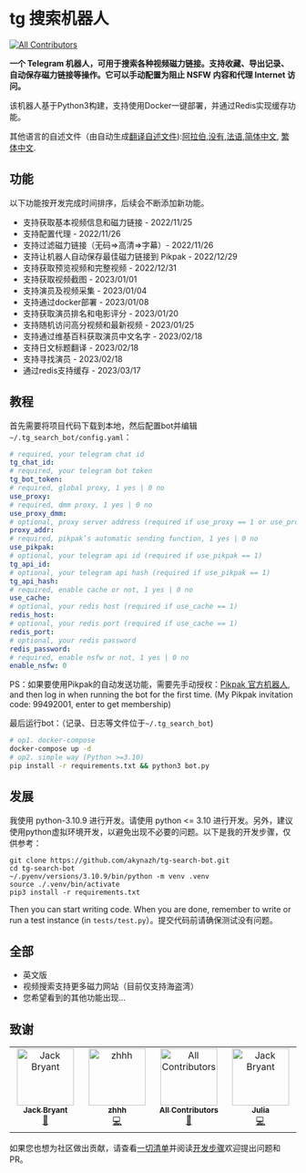 # tg 搜索机器人

<!-- ALL-CONTRIBUTORS-BADGE:START - Do not remove or modify this section -->

[![All Contributors](https://img.shields.io/badge/all_contributors-4-orange.svg?style=flat-square)](#contributors-)

<!-- ALL-CONTRIBUTORS-BADGE:END -->

**一个 Telegram 机器人，可用于搜索各种视频磁力链接。支持收藏、导出记录、自动保存磁力链接等操作。它可以手动配置为阻止 NSFW 内容和代理 Internet 访问。**

该机器人基于Python3构建，支持使用Docker一键部署，并通过Redis实现缓存功能。

其他语言的自述文件（由自动生成[翻译自述文件](https://github.com/dephraiim/translate-readme)):[阿拉伯](./README.ar.md),[没有](./README.hi.md),[法语](./README.fr.md),[简体中文](./README.zh-CN.md), [繁体中文](./README.zh-TW.md).

## 功能

以下功能按开发完成时间排序，后续会不断添加新功能。

-   支持获取基本视频信息和磁力链接 - 2022/11/25
-   支持配置代理 - 2022/11/26
-   支持过滤磁力链接（无码=>高清=>字幕）- 2022/11/26
-   支持让机器人自动保存最佳磁力链接到 Pikpak - 2022/12/29
-   支持获取预览视频和完整视频 - 2022/12/31
-   支持获取视频截图 - 2023/01/01
-   支持演员及视频采集 - 2023/01/04
-   支持通过docker部署 - 2023/01/08
-   支持获取演员排名和电影评分 - 2023/01/20
-   支持随机访问高分视频和最新视频 - 2023/01/25
-   支持通过维基百科获取演员中文名字 - 2023/02/18
-   支持日文标题翻译 - 2023/02/18
-   支持寻找演员 - 2023/02/18
-   通过redis支持缓存 - 2023/03/17

## 教程

首先需要将项目代码下载到本地，然后配置bot并编辑`~/.tg_search_bot/config.yaml`：

```yaml
# required, your telegram chat id
tg_chat_id:
# required, your telegram bot token
tg_bot_token:
# required, global proxy, 1 yes | 0 no
use_proxy:
# required, dmm proxy, 1 yes | 0 no
use_proxy_dmm:
# optional, proxy server address (required if use_proxy == 1 or use_proxy_dmm == 1)
proxy_addr:
# required, pikpak’s automatic sending function, 1 yes | 0 no
use_pikpak:
# optional, your telegram api id (required if use_pikpak == 1)
tg_api_id:
# optional, your telegram api hash (required if use_pikpak == 1)
tg_api_hash:
# required, enable cache or not, 1 yes | 0 no
use_cache:
# optional, your redis host (required if use_cache == 1)
redis_host:
# optional, your redis port (required if use_cache == 1)
redis_port:
# optional, your redis password
redis_password:
# required, enable nsfw or not, 1 yes | 0 no
enable_nsfw: 0
```

PS：如果要使用Pikpak的自动发送功能，需要先手动授权：[Pikpak 官方机器人](https://t.me/PikPak6_Bot), and then log in when running the bot for the first time. (My Pikpak invitation code: 99492001, enter to get membership)

最后运行bot：（记录、日志等文件位于`~/.tg_search_bot`)

```sh
# op1. docker-compose
docker-compose up -d
# op2. simple way (Python >=3.10)
pip install -r requirements.txt && python3 bot.py
```

## 发展

我使用 python-3.10.9 进行开发。请使用 python &lt;= 3.10 进行开发。另外，建议使用python虚拟环境开发，以避免出现不必要的问题。以下是我的开发步骤，仅供参考：

```shell
git clone https://github.com/akynazh/tg-search-bot.git
cd tg-search-bot
~/.pyenv/versions/3.10.9/bin/python -m venv .venv
source ./.venv/bin/activate
pip3 install -r requirements.txt
```

Then you can start writing code. When you are done, remember to write or run a test instance (in `tests/test.py`）。提交代码前请确保测试没有问题。

## 全部

-   英文版
-   视频搜索支持更多磁力网站（目前仅支持海盗湾）
-   您希望看到的其他功能出现...

## 致谢

<!-- ALL-CONTRIBUTORS-LIST:START - Do not remove or modify this section -->

<!-- prettier-ignore-start -->

<!-- markdownlint-disable -->

<table>
  <tbody>
    <tr>
      <td align="center" valign="top" width="14.28%"><a href="https://akynazh.site"><img src="https://avatars.githubusercontent.com/u/78672905?v=4?s=100" width="100px;" alt="Jack Bryant"/><br /><sub><b>Jack Bryant</b></sub></a><br /><a href="#maintenance-akynazh" title="Maintenance">🚧</a></td>
      <td align="center" valign="top" width="14.28%"><a href="https://github.com/z-hhh"><img src="https://avatars.githubusercontent.com/u/8455958?v=4?s=100" width="100px;" alt="zhhh"/><br /><sub><b>zhhh</b></sub></a><br /><a href="https://github.com/akynazh/tg-search-bot/commits?author=z-hhh" title="Code">💻</a></td>
      <td align="center" valign="top" width="14.28%"><a href="https://allcontributors.org"><img src="https://avatars.githubusercontent.com/u/46410174?v=4?s=100" width="100px;" alt="All Contributors"/><br /><sub><b>All Contributors</b></sub></a><br /><a href="https://github.com/akynazh/tg-search-bot/commits?author=all-contributors" title="Documentation">📖</a></td>
      <td align="center" valign="top" width="14.28%"><a href="https://github.com/JackBryant286"><img src="https://avatars.githubusercontent.com/u/113345781?v=4?s=100" width="100px;" alt="Jack Bryant"/><br /><sub><b>Julia</b></sub></a><br /><a href="https://github.com/akynazh/tg-search-bot/commits?author=JackBryant286" title="Code">💻</a></td>
    </tr>
  </tbody>
</table>

<!-- markdownlint-restore -->

<!-- prettier-ignore-end -->

<!-- ALL-CONTRIBUTORS-LIST:END -->

如果您也想为社区做出贡献，请查看[一切清单](https://github.com/akynazh/tg-search-bot#TODO)并阅读[开发步骤](https://github.com/akynazh/tg-search-bot#Development)欢迎提出问题和 PR。
